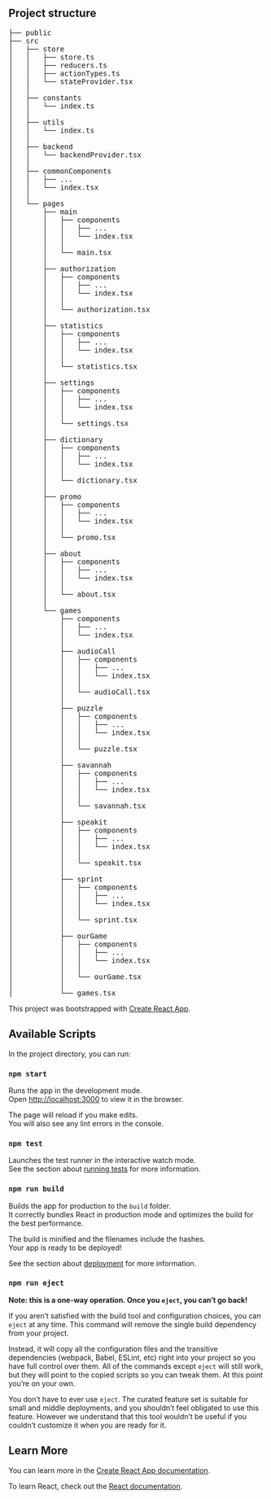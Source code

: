 Project structure
------------------
<pre>
├── public  
├── src  
│   ├── store  
│   │   ├── store.ts  
│   │   ├── reducers.ts  
│   │   ├── actionTypes.ts  
│   │   └── stateProvider.tsx  
│   │  
│   ├── constants  
│   │   └── index.ts  
│   │  
│   ├── utils  
│   │   └── index.ts  
│   │  
│   ├── backend  
│   │   └── backendProvider.tsx  
│   │  
│   ├── commonComponents  
│   │   ├── ...  
│   │   └── index.tsx  
│   │  
│   └── pages  
│       ├── main  
│       │   ├── components  
│       │   │   ├── ...  
│       │   │   └── index.tsx  
│       │   │  
│       │   └── main.tsx  
│       │   
│       ├── authorization  
│       │   ├── components  
│       │   │   ├── ...  
│       │   │   └── index.tsx  
│       │   │  
│       │   └── authorization.tsx  
│       │  
│       ├── statistics  
│       │   ├── components  
│       │   │   ├── ...  
│       │   │   └── index.tsx  
│       │   │  
│       │   └── statistics.tsx  
│       │  
│       ├── settings  
│       │   ├── components  
│       │   │   ├── ...  
│       │   │   └── index.tsx  
│       │   │  
│       │   └── settings.tsx  
│       │  
│       ├── dictionary  
│       │   ├── components  
│       │   │   ├── ...  
│       │   │   └── index.tsx  
│       │   │  
│       │   └── dictionary.tsx  
│       │  
│       ├── promo  
│       │   ├── components  
│       │   │   ├── ...  
│       │   │   └── index.tsx  
│       │   │  
│       │   └── promo.tsx  
│       │  
│       ├── about  
│       │   ├── components  
│       │   │   ├── ...  
│       │   │   └── index.tsx  
│       │   │  
│       │   └── about.tsx  
│       │  
│       └── games  
│           ├── components  
│           │   ├── ...  
│           │   └── index.tsx  
│           │  
│           ├── audioCall  
│           │   ├── components  
│           │   │   ├── ...  
│           │   │   └── index.tsx  
│           │   │  
│           │   └── audioCall.tsx  
│           │  
│           ├── puzzle  
│           │   ├── components  
│           │   │   ├── ...  
│           │   │   └── index.tsx  
│           │   │  
│           │   └── puzzle.tsx  
│           │  
│           ├── savannah  
│           │   ├── components  
│           │   │   ├── ...  
│           │   │   └── index.tsx  
│           │   │  
│           │   └── savannah.tsx  
│           │  
│           ├── speakit  
│           │   ├── components  
│           │   │   ├── ...  
│           │   │   └── index.tsx  
│           │   │  
│           │   └── speakit.tsx  
│           │  
│           ├── sprint  
│           │   ├── components  
│           │   │   ├── ...  
│           │   │   └── index.tsx  
│           │   │  
│           │   └── sprint.tsx  
│           │  
│           ├── ourGame  
│           │   ├── components  
│           │   │   ├── ...  
│           │   │   └── index.tsx  
│           │   │  
│           │   └── ourGame.tsx  
│           │  
│           └── games.tsx  
</pre>


This project was bootstrapped with [Create React App](https://github.com/facebook/create-react-app).

## Available Scripts

In the project directory, you can run:

### `npm start`

Runs the app in the development mode.<br />
Open [http://localhost:3000](http://localhost:3000) to view it in the browser.

The page will reload if you make edits.<br />
You will also see any lint errors in the console.

### `npm test`

Launches the test runner in the interactive watch mode.<br />
See the section about [running tests](https://facebook.github.io/create-react-app/docs/running-tests) for more information.

### `npm run build`

Builds the app for production to the `build` folder.<br />
It correctly bundles React in production mode and optimizes the build for the best performance.

The build is minified and the filenames include the hashes.<br />
Your app is ready to be deployed!

See the section about [deployment](https://facebook.github.io/create-react-app/docs/deployment) for more information.

### `npm run eject`

**Note: this is a one-way operation. Once you `eject`, you can’t go back!**

If you aren’t satisfied with the build tool and configuration choices, you can `eject` at any time. This command will remove the single build dependency from your project.

Instead, it will copy all the configuration files and the transitive dependencies (webpack, Babel, ESLint, etc) right into your project so you have full control over them. All of the commands except `eject` will still work, but they will point to the copied scripts so you can tweak them. At this point you’re on your own.

You don’t have to ever use `eject`. The curated feature set is suitable for small and middle deployments, and you shouldn’t feel obligated to use this feature. However we understand that this tool wouldn’t be useful if you couldn’t customize it when you are ready for it.

## Learn More

You can learn more in the [Create React App documentation](https://facebook.github.io/create-react-app/docs/getting-started).

To learn React, check out the [React documentation](https://reactjs.org/).
